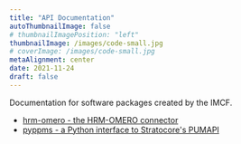 ```yaml
---
title: "API Documentation"
autoThumbnailImage: false
# thumbnailImagePosition: "left"
thumbnailImage: /images/code-small.jpg
# coverImage: /images/code-small.jpg
metaAlignment: center
date: 2021-11-24
draft: false
---
```


Documentation for software packages created by the IMCF.

<!--more-->

* [hrm-omero - the HRM-OMERO connector][hrm-omero]
* [pyppms - a Python interface to Stratocore's PUMAPI][pyppms]

[hrm-omero]: https://imcf.one/apidocs/hrm-omero/hrm_omero.html
[pyppms]: https://imcf.one/apidocs/pyppms/pyppms.html
